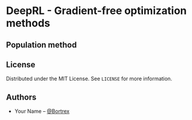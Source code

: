 # DeepRL - Gradient-free optimization methods
## Population method


## License

Distributed under the MIT License. See `LICENSE` for more information.

## Authors

- Your Name – [@Bortrex](https://github.com/Bortrex)
